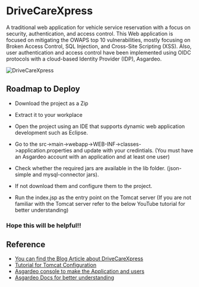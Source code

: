 
# DriveCareXpress

A traditional web application for vehicle service reservation with a focus on security, authentication, and access control.
This Web application is focused on mitigating the OWAPS top 10 vulnerabilities, mostly focusing on Broken Access Control, SQL Injection, and Cross-Site Scripting (XSS).
Also, user authentication and access control have been implemented using OIDC protocols with a cloud-based Identity Provider (IDP), Asgardeo.

![DriveCareXpress](https://github.com/user-attachments/assets/b23d7c5d-64e4-4b77-9eff-017c3139a4da)



## Roadmap to Deploy

- Download the project as a Zip

- Extract it to your workplace

- Open the project using an IDE that supports dynamic web application development such as Eclipse.

- Go to the src->main->webapp->WEB-INF->classes->application.properties and update with your credintials. (You must have an Asgardeo account with an application and at least one user)

- Check whether the required jars are available in the lib folder. (json-simple and mysql-connector jars). 

- If not download them and configure them to the project.

- Run the index.jsp as the entry point on the Tomcat server (If you are not familiar with the Tomcat server refer to the below YouTube tutorial for better understanding)


### Hope this will be helpful!!






## Reference

 - [You can find the Blog Article about DriveCareXpress](https://medium.com/@pramudithajayarathna/i-developed-a-traditional-web-application-using-asgardeo-authentication-2f943575504d)
 - [Tutorial for Tomcat Configuration](https://github.com/matiassingers/awesome-readme)
 - [Asgardeo console to make the Application and users](https://console.asgardeo.io/app)
 - [Asgardeo Docs for better understanding](https://www.youtube.com/watch?v=4ZmohlE3toQ)


